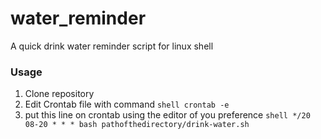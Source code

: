 # water_reminder
A quick drink water reminder script for linux shell

### Usage

1. Clone repository
2. Edit Crontab file with command ```shell crontab -e```
3. put this line on crontab using the editor of you preference
  ```shell */20 08-20 * * * bash pathofthedirectory/drink-water.sh```
